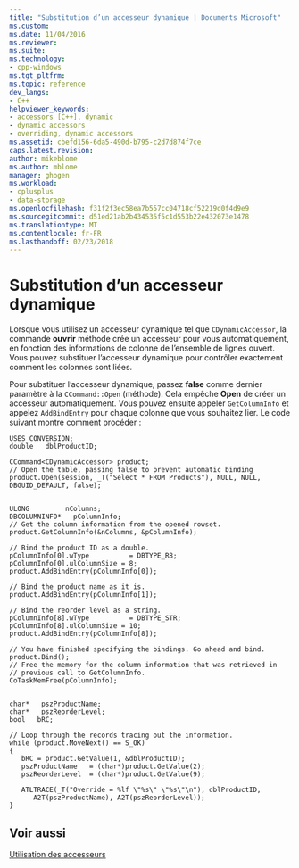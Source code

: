 ```yaml
---
title: "Substitution d’un accesseur dynamique | Documents Microsoft"
ms.custom: 
ms.date: 11/04/2016
ms.reviewer: 
ms.suite: 
ms.technology:
- cpp-windows
ms.tgt_pltfrm: 
ms.topic: reference
dev_langs:
- C++
helpviewer_keywords:
- accessors [C++], dynamic
- dynamic accessors
- overriding, dynamic accessors
ms.assetid: cbefd156-6da5-490d-b795-c2d7d874f7ce
caps.latest.revision: 
author: mikeblome
ms.author: mblome
manager: ghogen
ms.workload:
- cplusplus
- data-storage
ms.openlocfilehash: f31f2f3ec58ea7b557cc04718cf52219d0f4d9e9
ms.sourcegitcommit: d51ed21ab2b434535f5c1d553b22e432073e1478
ms.translationtype: MT
ms.contentlocale: fr-FR
ms.lasthandoff: 02/23/2018
---
```

# <a name="overriding-a-dynamic-accessor"></a>Substitution d’un accesseur dynamique
Lorsque vous utilisez un accesseur dynamique tel que `CDynamicAccessor`, la commande **ouvrir** méthode crée un accesseur pour vous automatiquement, en fonction des informations de colonne de l’ensemble de lignes ouvert. Vous pouvez substituer l’accesseur dynamique pour contrôler exactement comment les colonnes sont liées.  
  
 Pour substituer l’accesseur dynamique, passez **false** comme dernier paramètre à la `CCommand::Open` (méthode). Cela empêche **Open** de créer un accesseur automatiquement. Vous pouvez ensuite appeler `GetColumnInfo` et appelez `AddBindEntry` pour chaque colonne que vous souhaitez lier. Le code suivant montre comment procéder :  
  
```  
USES_CONVERSION;  
double   dblProductID;  
  
CCommand<CDynamicAccessor> product;  
// Open the table, passing false to prevent automatic binding   
product.Open(session, _T("Select * FROM Products"), NULL, NULL, DBGUID_DEFAULT, false);  
  

ULONG         nColumns;  
DBCOLUMNINFO*   pColumnInfo;  
// Get the column information from the opened rowset.  
product.GetColumnInfo(&nColumns, &pColumnInfo);  
  
// Bind the product ID as a double.  
pColumnInfo[0].wType          = DBTYPE_R8;  
pColumnInfo[0].ulColumnSize = 8;  
product.AddBindEntry(pColumnInfo[0]);  
  
// Bind the product name as it is.  
product.AddBindEntry(pColumnInfo[1]);  
  
// Bind the reorder level as a string.  
pColumnInfo[8].wType          = DBTYPE_STR;  
pColumnInfo[8].ulColumnSize = 10;  
product.AddBindEntry(pColumnInfo[8]);  
  
// You have finished specifying the bindings. Go ahead and bind.  
product.Bind();  
// Free the memory for the column information that was retrieved in   
// previous call to GetColumnInfo.  
CoTaskMemFree(pColumnInfo);  
  

char*   pszProductName;  
char*   pszReorderLevel;  
bool   bRC;  
  
// Loop through the records tracing out the information.  
while (product.MoveNext() == S_OK)  
{  
   bRC = product.GetValue(1, &dblProductID);  
   pszProductName   = (char*)product.GetValue(2);  
   pszReorderLevel  = (char*)product.GetValue(9);  
  
   ATLTRACE(_T("Override = %lf \"%s\" \"%s\"\n"), dblProductID,  
      A2T(pszProductName), A2T(pszReorderLevel));  
}  
```  
  
## <a name="see-also"></a>Voir aussi  
 [Utilisation des accesseurs](../../data/oledb/using-accessors.md)